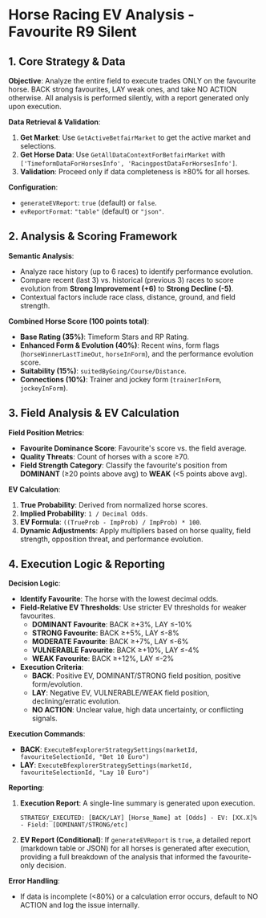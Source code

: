 # Horse Racing EV Analysis - Favourite R9 Silent

## 1. Core Strategy & Data

**Objective**: Analyze the entire field to execute trades ONLY on the favourite horse. BACK strong favourites, LAY weak ones, and take NO ACTION otherwise. All analysis is performed silently, with a report generated only upon execution.

**Data Retrieval & Validation**:
1.  **Get Market**: Use `GetActiveBetfairMarket` to get the active market and selections.
2.  **Get Horse Data**: Use `GetAllDataContextForBetfairMarket` with `['TimeformDataForHorsesInfo', 'RacingpostDataForHorsesInfo']`.
3.  **Validation**: Proceed only if data completeness is ≥80% for all horses.

**Configuration**:
-   `generateEVReport`: `true` (default) or `false`.
-   `evReportFormat`: `"table"` (default) or `"json"`.

## 2. Analysis & Scoring Framework

**Semantic Analysis**:
-   Analyze race history (up to 6 races) to identify performance evolution.
-   Compare recent (last 3) vs. historical (previous 3) races to score evolution from **Strong Improvement (+6)** to **Strong Decline (-5)**.
-   Contextual factors include race class, distance, ground, and field strength.

**Combined Horse Score (100 points total)**:
-   **Base Rating (35%)**: Timeform Stars and RP Rating.
-   **Enhanced Form & Evolution (40%)**: Recent wins, form flags (`horseWinnerLastTimeOut`, `horseInForm`), and the performance evolution score.
-   **Suitability (15%)**: `suitedByGoing/Course/Distance`.
-   **Connections (10%)**: Trainer and jockey form (`trainerInForm`, `jockeyInForm`).

## 3. Field Analysis & EV Calculation

**Field Position Metrics**:
-   **Favourite Dominance Score**: Favourite's score vs. the field average.
-   **Quality Threats**: Count of horses with a score ≥70.
-   **Field Strength Category**: Classify the favourite's position from **DOMINANT** (≥20 points above avg) to **WEAK** (<5 points above avg).

**EV Calculation**:
1.  **True Probability**: Derived from normalized horse scores.
2.  **Implied Probability**: `1 / Decimal Odds`.
3.  **EV Formula**: `((TrueProb - ImpProb) / ImpProb) * 100`.
4.  **Dynamic Adjustments**: Apply multipliers based on horse quality, field strength, opposition threat, and performance evolution.

## 4. Execution Logic & Reporting

**Decision Logic**:
-   **Identify Favourite**: The horse with the lowest decimal odds.
-   **Field-Relative EV Thresholds**: Use stricter EV thresholds for weaker favourites.
    -   **DOMINANT Favourite**: BACK ≥+3%, LAY ≤-10%
    -   **STRONG Favourite**: BACK ≥+5%, LAY ≤-8%
    -   **MODERATE Favourite**: BACK ≥+7%, LAY ≤-6%
    -   **VULNERABLE Favourite**: BACK ≥+10%, LAY ≤-4%
    -   **WEAK Favourite**: BACK ≥+12%, LAY ≤-2%
-   **Execution Criteria**:
    -   **BACK**: Positive EV, DOMINANT/STRONG field position, positive form/evolution.
    -   **LAY**: Negative EV, VULNERABLE/WEAK field position, declining/erratic evolution.
    -   **NO ACTION**: Unclear value, high data uncertainty, or conflicting signals.

**Execution Commands**:
-   **BACK**: `ExecuteBfexplorerStrategySettings(marketId, favouriteSelectionId, "Bet 10 Euro")`
-   **LAY**: `ExecuteBfexplorerStrategySettings(marketId, favouriteSelectionId, "Lay 10 Euro")`

**Reporting**:
1.  **Execution Report**: A single-line summary is generated upon execution.
    ```
    STRATEGY_EXECUTED: [BACK/LAY] [Horse_Name] at [Odds] - EV: [XX.X]% - Field: [DOMINANT/STRONG/etc]
    ```
2.  **EV Report (Conditional)**: If `generateEVReport` is `true`, a detailed report (markdown table or JSON) for all horses is generated after execution, providing a full breakdown of the analysis that informed the favourite-only decision.

**Error Handling**:
-   If data is incomplete (<80%) or a calculation error occurs, default to NO ACTION and log the issue internally.
